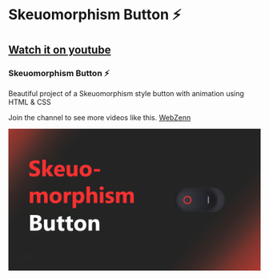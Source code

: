# Skeuomorphism Button ⚡

## [Watch it on youtube](https://youtu.be/hSX7YExjEzo?si=oBSAtGCYWD0STmDw)
### Skeuomorphism Button ⚡

Beautiful project of a Skeuomorphism style button with animation using HTML & CSS

Join the channel to see more videos like this. [WebZenn](https://www.youtube.com/@WebZenn)

![](/Baner-Button2.jpg)

